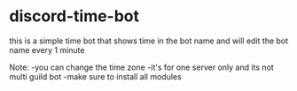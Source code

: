 # discord-time-bot
this is a simple time bot that shows time in the bot name and will edit the bot name every 1 minute

Note:
-you can change the time zone
-it's for one server only and its not multi guild bot
-make sure to install all modules
